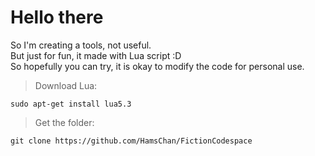# Hello there
So I'm creating a tools, not useful.<br/> 
But just for fun, it made with Lua script :D<br/>
So hopefully you can try, it is okay to modify the code for personal use.

> Download Lua: 
```
sudo apt-get install lua5.3
```

> Get the folder: 
```
git clone https://github.com/HamsChan/FictionCodespace
```
